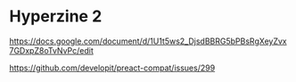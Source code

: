 # Hyperzine 2

https://docs.google.com/document/d/1U1t5ws2_DjsdBBRG5bPBsRgXeyZvx7GDxpZ8oTvNvPc/edit


https://github.com/developit/preact-compat/issues/299
